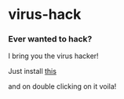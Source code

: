 # virus-hack
### Ever wanted to hack?

I bring you the virus hacker!

Just install [this](https://github.com/RoundingExplorer/virus-hack/blob/main/virus.bat)

and on double clicking on it voila!
